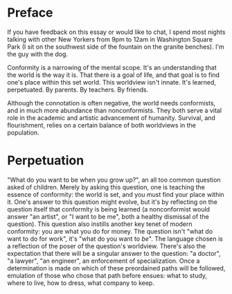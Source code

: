 # Preface 

If you have feedback on this essay or would like to chat, I spend most nights talking with other New Yorkers from 9pm to 12am in Washington Square Park (I sit on the southwest side of the fountain on the granite benches). I'm the guy with the dog.

Conformity is a narrowing of the mental scope. It's an understanding that the world is the way it is. That there is a goal of life, and that goal is to find one's place within this set world. This worldview isn't innate. It's learned, perpetuated. By parents. By teachers. By friends.

Although the connotation is often negative, the world needs conformists, and in much more abundance than nonconformists. They both serve a vital role in the academic and artistic advancement of humanity. Survival, and flourishment, relies on a certain balance of both worldviews in the population. 

# Perpetuation

"What do you want to be when you grow up?", an all too common question asked of children. Merely by asking this question, one is teaching the essence of conformity: the world is set, and you must find your place within it. One's answer to this question might evolve, but it's by reflecting on the question itself that conformity is being learned (a nonconformist would answer "an artist", or "I want to be me", both a healthy dismissal of the question). This question also instills another key tenet of modern conformity: you are what you do for money. The question isn't "what do want to do for work", it's "what do you want to _be_". The language chosen is a reflection of the poser of the question's worldview. There's also the expectation that there will be a singular answer to the question: "a doctor", "a lawyer", "an engineer", an enforcement of specialization. Once a determination is made on which of these preordained paths will be followed, emulation of those who chose that path before ensues: what to study, where to live, how to dress, what company to keep.

